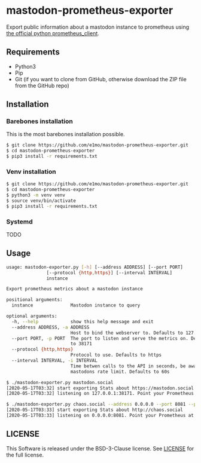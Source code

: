 # mastodon-prometheus-exporter

Export public information about a mastodon instance to prometheus using [the official python prometheus_client](https://github.com/prometheus/client_python/).

## Requirements

- Python3
- Pip
- Git (if you want to clone from GitHub, otherwise download the ZIP file from the GitHub repo)

## Installation

### Barebones installation

This is the most barebones installation possible.

```bash
$ git clone https://github.com/e1mo/mastodon-prometheus-exporter.git
$ cd mastodon-prometheus-exporter
$ pip3 install -r requirements.txt
```

### Venv installation

```bash
$ git clone https://github.com/e1mo/mastodon-prometheus-exporter.git
$ cd mastodon-prometheus-exporter
$ python3 -m venv venv
$ source venv/bin/activate
$ pip3 install -r requirements.txt
```

### Systemd
TODO

## Usage

```bash
usage: mastodon-exporter.py [-h] [--address ADDRESS] [--port PORT]
               [--protocol {http,https}] [--interval INTERVAL]
               instance

Export prometheus metrics about a mastodon instance

positional arguments:
  instance              Mastodon instance to query

optional arguments:
  -h, --help            show this help message and exit
  --address ADDRESS, -a ADDRESS
                        Host to bind the webserver to. Defaults to 127.0.0.1
  --port PORT, -p PORT  The port to listen and serve the metrics on. Defaults
                        to 38171
  --protocol {http,https}
                        Protocol to use. Defaults to https
  --interval INTERVAL, -i INTERVAL
                        Time betwen calls to the API in seconds, be aware of
                        mastodons rate limit. Defaults to 60s

$ ./mastodon-exporter.py mastodon.social
[2020-05-17T03:32] start exporting Stats about https://mastodon.social
[2020-05-17T03:32] listening on 127.0.0.1:38171. Point your Prometheus at this address and port

$ ./mastodon-exporter.py chaos.social --address 0.0.0.0 --port 8081 --protocol http --interval 120
[2020-05-17T03:33] start exporting Stats about http://chaos.social
[2020-05-17T03:33] listening on 0.0.0.0:8081. Point your Prometheus at this address and port
```

## LICENSE

This Software is released under the BSD-3-Clause license. See [LICENSE](LICENSE) for the full license.

